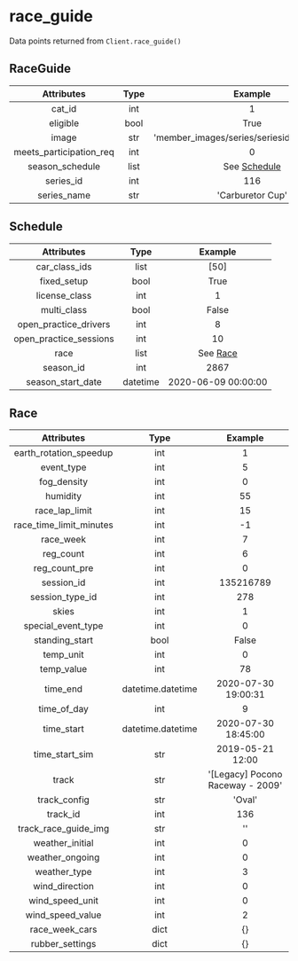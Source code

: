 # race_guide
Data points returned from `Client.race_guide()`

## RaceGuide

|       Attributes        | Type  |                   Example                    |
| :---------------------: | :---: | :------------------------------------------: |
|         cat_id          |  int  |                      1                       |
|        eligible         | bool  |                     True                     |
|          image          |  str  | 'member_images/series/seriesid_116/logo.jpg' |
| meets_participation_req |  int  |                      0                       |
|     season_schedule     | list  |          See [Schedule](#schedule)           |
|        series_id        |  int  |                     116                      |
|       series_name       |  str  |               'Carburetor Cup'               |

## Schedule
|       Attributes       |   Type   |       Example       |
| :--------------------: | :------: | :-----------------: |
|     car_class_ids      |   list   |        [50]         |
|      fixed_setup       |   bool   |        True         |
|     license_class      |   int    |          1          |
|      multi_class       |   bool   |        False        |
| open_practice_drivers  |   int    |          8          |
| open_practice_sessions |   int    |         10          |
|          race          |   list   |  See [Race](#race)  |
|       season_id        |   int    |        2867         |
|   season_start_date    | datetime | 2020-06-09 00:00:00 |

## Race
|       Attributes        |       Type        |             Example              |
| :---------------------: | :---------------: | :------------------------------: |
| earth_rotation_speedup  |        int        |                1                 |
|       event_type        |        int        |                5                 |
|       fog_density       |        int        |                0                 |
|        humidity         |        int        |                55                |
|     race_lap_limit      |        int        |                15                |
| race_time_limit_minutes |        int        |                -1                |
|        race_week        |        int        |                7                 |
|        reg_count        |        int        |                6                 |
|      reg_count_pre      |        int        |                0                 |
|       session_id        |        int        |            135216789             |
|     session_type_id     |        int        |               278                |
|          skies          |        int        |                1                 |
|   special_event_type    |        int        |                0                 |
|     standing_start      |       bool        |              False               |
|        temp_unit        |        int        |                0                 |
|       temp_value        |        int        |                78                |
|        time_end         | datetime.datetime |       2020-07-30 19:00:31        |
|       time_of_day       |        int        |                9                 |
|       time_start        | datetime.datetime |       2020-07-30 18:45:00        |
|     time_start_sim      |        str        |         2019-05-21 12:00         |
|          track          |        str        | '[Legacy] Pocono Raceway - 2009' |
|      track_config       |        str        |              'Oval'              |
|        track_id         |        int        |               136                |
|  track_race_guide_img   |        str        |                ''                |
|     weather_initial     |        int        |                0                 |
|     weather_ongoing     |        int        |                0                 |
|      weather_type       |        int        |                3                 |
|     wind_direction      |        int        |                0                 |
|     wind_speed_unit     |        int        |                0                 |
|    wind_speed_value     |        int        |                2                 |
|     race_week_cars      |       dict        |                {}                |
|     rubber_settings     |       dict        |                {}                |